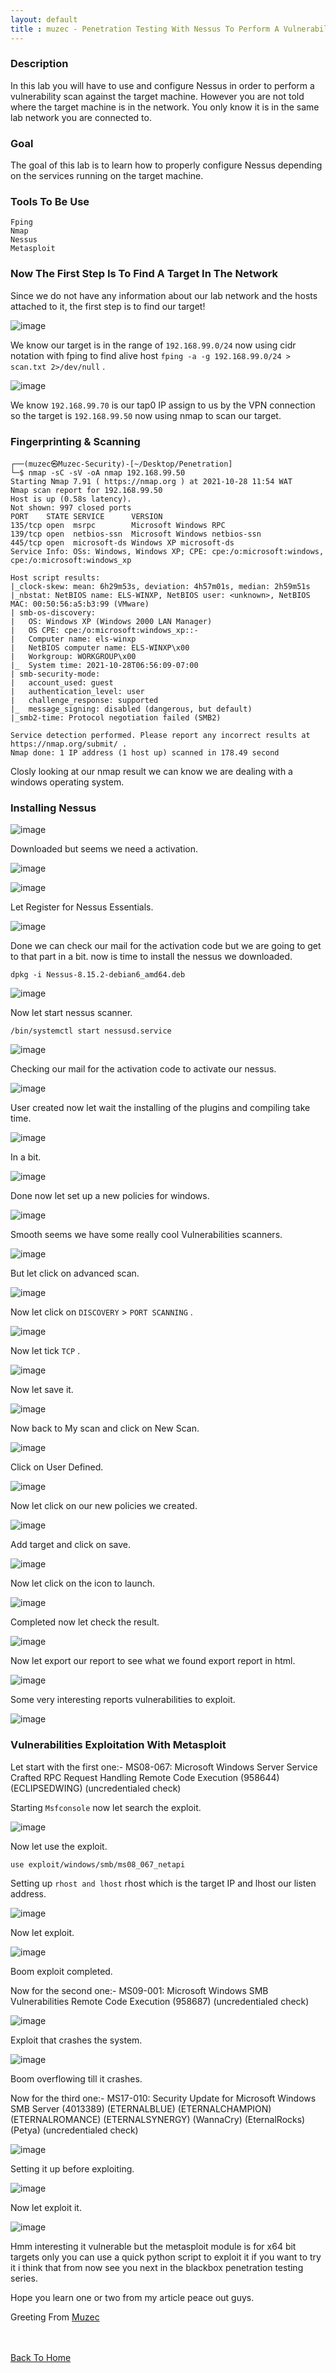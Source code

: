```yaml
---
layout: default
title : muzec - Penetration Testing With Nessus To Perform A Vulnerability Scan Against A Target 
---
```


### Description

In this lab you will have to use and configure Nessus in order to perform a vulnerability scan against the target machine. However you are not told where the target machine is in the network. You only know it is in the same lab network you are connected to.

### Goal

The goal of this lab is to learn how to properly configure Nessus depending on the services running on the target machine.

### Tools To Be Use

```
Fping
Nmap
Nessus
Metasploit
```

### Now The First Step Is To Find A Target In The Network

Since we do not have any information about our lab network and the hosts attached to it, the first step is to find our target!

![image](https://user-images.githubusercontent.com/69868171/139267986-beff2a09-69c3-425a-b029-fb2de58b1345.png)

We know our target is in the range of `192.168.99.0/24` now using cidr notation with fping to find alive host `fping -a -g 192.168.99.0/24 > scan.txt 2>/dev/null` .

![image](https://user-images.githubusercontent.com/69868171/139269027-c9ea7325-322b-4ff7-b34a-f6202c5c9a50.png)

We know `192.168.99.70` is our tap0 IP assign to us by the VPN connection so the target is `192.168.99.50` now using nmap to scan our target.

### Fingerprinting & Scanning

```
┌──(muzec㉿Muzec-Security)-[~/Desktop/Penetration]
└─$ nmap -sC -sV -oA nmap 192.168.99.50 
Starting Nmap 7.91 ( https://nmap.org ) at 2021-10-28 11:54 WAT
Nmap scan report for 192.168.99.50
Host is up (0.58s latency).
Not shown: 997 closed ports
PORT    STATE SERVICE      VERSION
135/tcp open  msrpc        Microsoft Windows RPC
139/tcp open  netbios-ssn  Microsoft Windows netbios-ssn
445/tcp open  microsoft-ds Windows XP microsoft-ds
Service Info: OSs: Windows, Windows XP; CPE: cpe:/o:microsoft:windows, cpe:/o:microsoft:windows_xp

Host script results:
|_clock-skew: mean: 6h29m53s, deviation: 4h57m01s, median: 2h59m51s
|_nbstat: NetBIOS name: ELS-WINXP, NetBIOS user: <unknown>, NetBIOS MAC: 00:50:56:a5:b3:99 (VMware)
| smb-os-discovery: 
|   OS: Windows XP (Windows 2000 LAN Manager)
|   OS CPE: cpe:/o:microsoft:windows_xp::-
|   Computer name: els-winxp
|   NetBIOS computer name: ELS-WINXP\x00
|   Workgroup: WORKGROUP\x00
|_  System time: 2021-10-28T06:56:09-07:00
| smb-security-mode: 
|   account_used: guest
|   authentication_level: user
|   challenge_response: supported
|_  message_signing: disabled (dangerous, but default)
|_smb2-time: Protocol negotiation failed (SMB2)

Service detection performed. Please report any incorrect results at https://nmap.org/submit/ .
Nmap done: 1 IP address (1 host up) scanned in 178.49 second
```

Closly looking at our nmap result we can know we are dealing with a windows operating system.


### Installing Nessus

![image](https://user-images.githubusercontent.com/69868171/139275953-70f6fff3-078e-4028-b37b-c2b5298da4ac.png)

Downloaded but seems we need a activation.

![image](https://user-images.githubusercontent.com/69868171/139272971-53302f23-5e8e-4681-b1a7-95efbca08454.png)

![image](https://user-images.githubusercontent.com/69868171/139273819-7cf0f9c1-97f8-4954-bcf1-184f1abf3410.png)

Let Register for Nessus Essentials.

![image](https://user-images.githubusercontent.com/69868171/139274112-0e811f26-8891-4cd2-a561-a3c271b84642.png)

Done we can check our mail for the activation code but we are going to get to that part in a bit. now is time to install the nessus we downloaded.

```
dpkg -i Nessus-8.15.2-debian6_amd64.deb
```

![image](https://user-images.githubusercontent.com/69868171/139277283-3dbab624-d28e-49dd-aaff-36a71e06288a.png)

Now let start nessus scanner.

```
/bin/systemctl start nessusd.service
```

![image](https://user-images.githubusercontent.com/69868171/139278681-6648ff2d-9c2f-4816-9e3f-d4913166931a.png)


Checking our mail for the activation code to activate our nessus.

![image](https://user-images.githubusercontent.com/69868171/139279153-09410d5b-0278-43f7-a7fc-27a0c4694fb2.png)

User created now let wait the installing of the plugins and compiling take time.

![image](https://user-images.githubusercontent.com/69868171/139280859-10290f34-1ded-4c82-bbc6-c2d59a18ea5f.png)

In a bit.

![image](https://user-images.githubusercontent.com/69868171/139287442-a3a38481-f785-449f-a267-716a98570a36.png)

Done now let set up a new policies for windows.

![image](https://user-images.githubusercontent.com/69868171/139288259-b11be4a4-4bb7-4bf6-9fc2-a2545d6589c1.png)

Smooth seems we have some really cool Vulnerabilities scanners.

![image](https://user-images.githubusercontent.com/69868171/139288614-09211aa6-edba-40f8-9f39-8012e2c6e631.png)

But let click on advanced scan.

![image](https://user-images.githubusercontent.com/69868171/139289491-375541d1-3287-47f6-b29a-f7f0f772bf2e.png)

Now let click on `DISCOVERY` > `PORT SCANNING` .

![image](https://user-images.githubusercontent.com/69868171/139290060-23b5870b-088f-4147-896c-8b836d92569a.png)

Now let tick `TCP` .

![image](https://user-images.githubusercontent.com/69868171/139290153-bcb9ef9a-176a-46df-bdfe-19c2de704325.png)

Now let save it.

![image](https://user-images.githubusercontent.com/69868171/139290926-e30bdd19-e4df-4cf9-82c1-b1a62c02ff99.png)

Now back to My scan and click on New Scan.

![image](https://user-images.githubusercontent.com/69868171/139291920-2d192012-12f5-4e60-9549-165de80fc7f9.png)

Click on User Defined.

![image](https://user-images.githubusercontent.com/69868171/139292117-9e5473e8-54b1-4121-9177-70edf60b9e4a.png)

Now let click on our new policies we created.

![image](https://user-images.githubusercontent.com/69868171/139292683-bac53e68-4bda-4c6e-837c-b94f914827ab.png)

Add target and click on save.

![image](https://user-images.githubusercontent.com/69868171/139292901-e53d8ae5-cb1a-4643-b2d7-86e5b36ab250.png)

Now let click on the icon to launch.

![image](https://user-images.githubusercontent.com/69868171/139294074-b5302d4f-472f-4dab-9bec-12f7a332bd60.png)

Completed now let check the result.

![image](https://user-images.githubusercontent.com/69868171/139298008-53197ae0-c6ba-415b-9a48-45faa547ae31.png)

Now let export our report to see what we found export report in html.

![image](https://user-images.githubusercontent.com/69868171/139298350-c8c00ffa-f517-446f-b808-364c7de30194.png)

Some very interesting reports vulnerabilities to exploit.

![image](https://user-images.githubusercontent.com/69868171/139298765-16a0329d-1bab-4ba0-bfc8-83bfdc0b2a58.png)


### Vulnerabilities Exploitation With Metasploit

Let start with the first one:-  	MS08-067: Microsoft Windows Server Service Crafted RPC Request Handling Remote Code Execution (958644) (ECLIPSEDWING) (uncredentialed check)

Starting `Msfconsole` now let search the exploit.

![image](https://user-images.githubusercontent.com/69868171/139300997-c35e2175-20ff-4657-8df4-85c87af0e08f.png)

Now let use the exploit.

```
use exploit/windows/smb/ms08_067_netapi
```
Setting up `rhost and lhost` rhost which is the target IP and lhost our listen address.

![image](https://user-images.githubusercontent.com/69868171/139302096-1c76e377-2f66-4bb0-ad93-1b43bbc2c475.png)

Now let exploit.

![image](https://user-images.githubusercontent.com/69868171/139303497-ead4a087-bb7c-4ddc-b3e1-e0f87acd45c9.png)

Boom exploit completed.

Now for the second one:- MS09-001: Microsoft Windows SMB Vulnerabilities Remote Code Execution (958687) (uncredentialed check)

![image](https://user-images.githubusercontent.com/69868171/139304950-305c4a77-3e17-4dd4-a9fa-90ebc2201519.png)

Exploit that crashes the system.

![image](https://user-images.githubusercontent.com/69868171/139305343-c87133ec-3064-4d3b-a096-6327258765aa.png)

Boom overflowing till it crashes.

Now for the third one:- MS17-010: Security Update for Microsoft Windows SMB Server (4013389) (ETERNALBLUE) (ETERNALCHAMPION) (ETERNALROMANCE) (ETERNALSYNERGY) (WannaCry) (EternalRocks) (Petya) (uncredentialed check)

![image](https://user-images.githubusercontent.com/69868171/139305838-9a7d00f1-5e00-4c82-8a2e-389070a05c90.png)

Setting it up before exploiting.

![image](https://user-images.githubusercontent.com/69868171/139306138-0fe73015-db74-44a4-94bd-b3e17179b822.png)

Now let exploit it.

![image](https://user-images.githubusercontent.com/69868171/139542944-5a9b031b-e6aa-4310-a838-949c1350fad9.png)

Hmm interesting it vulnerable but the metasploit module is for x64 bit targets only you can use a quick python script to exploit it if you want to try it i think that from now see you next in the blackbox penetration testing series.

Hope you learn one or two from my article peace out guys.

Greeting From [Muzec](https://twitter.com/muzec_saminu)

<br> <br>
[Back To Home](../index.md)
<br>

